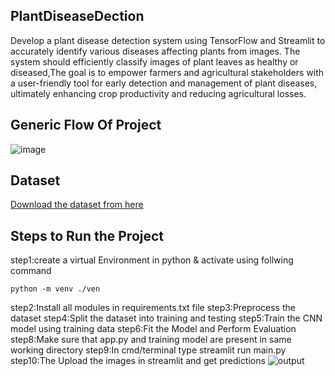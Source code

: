 ## PlantDiseaseDection
Develop a plant disease detection system using TensorFlow and Streamlit to accurately identify various diseases affecting plants from images. The system should efficiently classify images of plant leaves as healthy or diseased,The goal is to empower farmers and agricultural stakeholders with a user-friendly tool for early detection and management of plant diseases, ultimately enhancing crop productivity and reducing agricultural losses.
## Generic Flow Of Project
![image](https://github.com/DeepikaDhanaraj/PlantDiseaseDetection_using_tensorflow-streamlit/assets/133857686/085e3095-0f2a-4a6b-bedc-f79cde7dadff)
## Dataset
[Download the dataset  from here](https://www.kaggle.com/datasets/abdallahalidev/plantvillage-dataset)
## Steps to Run the Project
step1:create a virtual Environment in python & activate using follwing command
```
python -m venv ./ven

```
step2:Install all modules in requirements.txt file
step3:Preprocess the dataset
step4:Split the dataset into training and testing
step5:Train the CNN model using training data
step6:Fit the Model and Perform Evaluation
step8:Make sure that app.py and training model are present in same working directory
step9:In cmd/terminal type streamlit run main.py
step10:The Upload the images in streamlit and get predictions
![output](https://github.com/DeepikaDhanaraj/PlantDiseaseDetection_using_tensorflow-streamlit/output/ps1.png)




